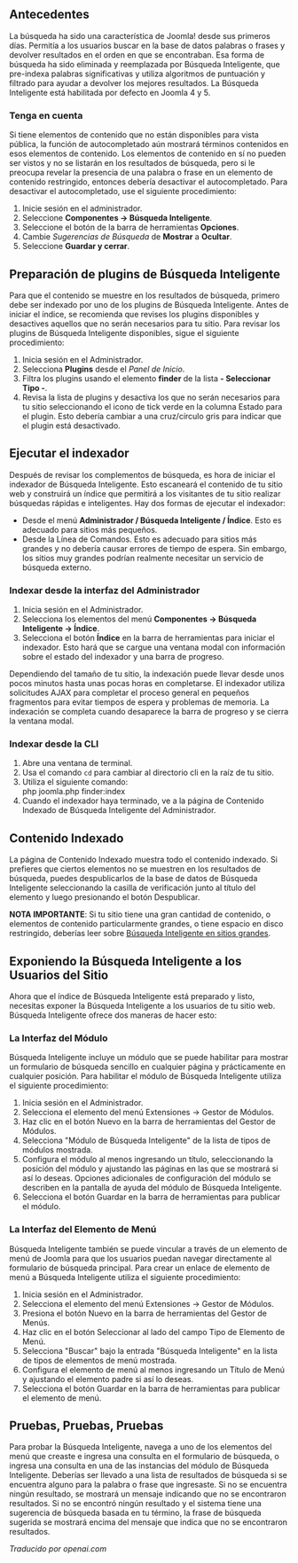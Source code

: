 <!-- Filename: Smart_Search_quickstart_guide / Display title: Guía Rápida de Búsqueda Inteligente  -->

## Antecedentes

La búsqueda ha sido una característica de Joomla! desde sus primeros días. Permitía
a los usuarios buscar en la base de datos palabras o frases y devolver resultados en el orden
en que se encontraban. Esa forma de búsqueda ha sido eliminada y reemplazada por Búsqueda Inteligente,
que pre-indexa palabras significativas y utiliza algoritmos de puntuación y filtrado
para ayudar a devolver los mejores resultados. La Búsqueda Inteligente está habilitada por defecto en Joomla 4
y 5.

### Tenga en cuenta

Si tiene elementos de contenido que no están disponibles para vista pública,
la función de autocompletado aún mostrará términos contenidos en esos elementos de contenido.
Los elementos de contenido en sí no pueden ser vistos y no se listarán en los resultados de búsqueda, pero si le preocupa revelar la presencia de una palabra o frase en un elemento de contenido restringido, entonces debería desactivar el autocompletado. Para desactivar el autocompletado, use el siguiente procedimiento:

1. Inicie sesión en el administrador.
2. Seleccione **Componentes → Búsqueda Inteligente**.
3. Seleccione el botón de la barra de herramientas **Opciones**.
4. Cambie *Sugerencias de Búsqueda* de **Mostrar** a **Ocultar**.
5. Seleccione **Guardar y cerrar**.

## Preparación de plugins de Búsqueda Inteligente

Para que el contenido se muestre en los resultados de búsqueda, primero debe ser indexado por uno de los plugins de Búsqueda Inteligente. Antes de iniciar el índice, se recomienda que revises los plugins disponibles y desactives aquellos que no serán necesarios para tu sitio. Para revisar los plugins de Búsqueda Inteligente disponibles, sigue el siguiente procedimiento:

1. Inicia sesión en el Administrador.
2. Selecciona **Plugins** desde el *Panel de Inicio*.
3. Filtra los plugins usando el elemento **finder** de la lista **- Seleccionar Tipo -**.
4. Revisa la lista de plugins y desactiva los que no serán necesarios para tu sitio seleccionando el icono de tick verde en la columna Estado para el plugin. Esto debería cambiar a una cruz/círculo gris para indicar que el plugin está desactivado.

## Ejecutar el indexador

Después de revisar los complementos de búsqueda, es hora de iniciar el indexador de Búsqueda Inteligente. Esto escaneará el contenido de tu sitio web y construirá un índice que permitirá a los visitantes de tu sitio realizar búsquedas rápidas e inteligentes. Hay dos formas de ejecutar el indexador:

* Desde el menú **Administrador / Búsqueda Inteligente / Índice**. Esto es adecuado para sitios más pequeños.
* Desde la Línea de Comandos. Esto es adecuado para sitios más grandes y no debería causar errores de tiempo de espera. Sin embargo, los sitios muy grandes podrían realmente necesitar un servicio de búsqueda externo.

### Indexar desde la interfaz del Administrador

1. Inicia sesión en el Administrador.
2. Selecciona los elementos del menú **Componentes → Búsqueda Inteligente → Índice**.
3. Selecciona el botón **Índice** en la barra de herramientas para iniciar el indexador. Esto
   hará que se cargue una ventana modal con información sobre el estado del indexador y una barra de progreso.

Dependiendo del tamaño de tu sitio, la indexación puede llevar desde unos pocos minutos hasta unas pocas horas en completarse. El indexador utiliza solicitudes AJAX para completar el proceso general en pequeños fragmentos para evitar tiempos de espera y problemas de memoria. La indexación se completa cuando desaparece la barra de progreso y se cierra la ventana modal.

### Indexar desde la CLI

1. Abre una ventana de terminal.
2. Usa el comando `cd` para cambiar al directorio cli en la raíz de tu sitio.
3. Utiliza el siguiente comando:<br>
    php joomla.php finder:index
4. Cuando el indexador haya terminado, ve a la página de Contenido Indexado de Búsqueda Inteligente del Administrador.

## Contenido Indexado

La página de Contenido Indexado muestra todo el contenido indexado. Si prefieres que ciertos elementos no se muestren en los resultados de búsqueda, puedes despublicarlos de la base de datos de Búsqueda Inteligente seleccionando la casilla de verificación junto al título del elemento y luego presionando el botón Despublicar.

**NOTA IMPORTANTE**: Si tu sitio tiene una gran cantidad de contenido, o elementos de contenido particularmente grandes, o tiene espacio en disco restringido, deberías leer sobre [Búsqueda Inteligente en sitios grandes](jdocmanual?article=user/smart-search/smart-search-on-large-sites "Smart Search on large sites").

## Exponiendo la Búsqueda Inteligente a los Usuarios del Sitio

Ahora que el índice de Búsqueda Inteligente está preparado y listo, necesitas exponer la Búsqueda Inteligente a los usuarios de tu sitio web. Búsqueda Inteligente ofrece dos maneras de hacer esto:

### La Interfaz del Módulo

Búsqueda Inteligente incluye un módulo que se puede habilitar para mostrar un formulario de búsqueda sencillo en cualquier página y prácticamente en cualquier posición. Para habilitar el módulo de Búsqueda Inteligente utiliza el siguiente procedimiento:

1. Inicia sesión en el Administrador.
2. Selecciona el elemento del menú Extensiones → Gestor de Módulos.
3. Haz clic en el botón Nuevo en la barra de herramientas del Gestor de Módulos.
4. Selecciona "Módulo de Búsqueda Inteligente" de la lista de tipos de módulos mostrada.
5. Configura el módulo al menos ingresando un título, seleccionando la posición del módulo y ajustando las páginas en las que se mostrará si así lo deseas. Opciones adicionales de configuración del módulo se describen en la pantalla de ayuda del módulo de Búsqueda Inteligente.
6. Selecciona el botón Guardar en la barra de herramientas para publicar el módulo.

### La Interfaz del Elemento de Menú

Búsqueda Inteligente también se puede vincular a través de un elemento de menú de Joomla para que los usuarios puedan navegar directamente al formulario de búsqueda principal. Para crear un enlace de elemento de menú a Búsqueda Inteligente utiliza el siguiente procedimiento:

1. Inicia sesión en el Administrador.
2. Selecciona el elemento del menú Extensiones → Gestor de Módulos.
3. Presiona el botón Nuevo en la barra de herramientas del Gestor de Menús.
4. Haz clic en el botón Seleccionar al lado del campo Tipo de Elemento de Menú.
5. Selecciona "Buscar" bajo la entrada "Búsqueda Inteligente" en la lista de tipos de elementos de menú mostrada.
6. Configura el elemento de menú al menos ingresando un Título de Menú y ajustando el elemento padre si así lo deseas.
7. Selecciona el botón Guardar en la barra de herramientas para publicar el elemento de menú.

## Pruebas, Pruebas, Pruebas

Para probar la Búsqueda Inteligente, navega a uno de los elementos del menú que creaste e ingresa una consulta en el formulario de búsqueda, o ingresa una consulta en una de las instancias del módulo de Búsqueda Inteligente. Deberías ser llevado a una lista de resultados de búsqueda si se encuentra alguno para la palabra o frase que ingresaste. Si no se encuentra ningún resultado, se mostrará un mensaje indicando que no se encontraron resultados. Si no se encontró ningún resultado y el sistema tiene una sugerencia de búsqueda basada en tu término, la frase de búsqueda sugerida se mostrará encima del mensaje que indica que no se encontraron resultados.

*Traducido por openai.com*


